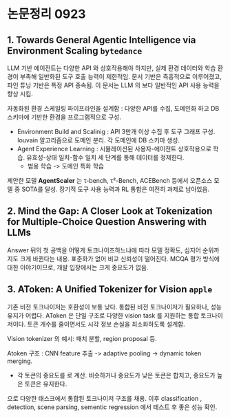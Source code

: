 # 논문정리 0923

## 1. Towards General Agentic Intelligence via Environment Scaling `bytedance`

LLM 기반 에이전트는 다양한 API 와 상호작용해야 하지만, 실제 환경 데이터와 학습 환경이 부족해 일반화된 도구 호출 능력이 제한적임. 문서 기반은 즉흥적으로 이루어졌고, 파인 튜닝 기반은 특정 API 종속됨. 이 문서는 LLM 의 보다 일반적인 API 사용 능력을 향상 시킴.

자동화된 환경 스케일링 파이프라인을 설계함 : 다양한 API를 수집, 도메인화 하고 DB 스키마에 기반한 환경을 프로그램적으로 구성.

- Environment Build and Scalinig : API 3만개 이상 수집 후 도구 그래프 구성. louvain 알고리즘으로 도메인 분리. 각 도메인에 DB 스키마 생성.
- Agent Experience Learning : 시뮬레이션된 사용자-에이전트 상호작용으로 학습. 유효성-상태 일치-함수 일치 세 단계를 통해 데이터를 정제한다. 
    - 범용 학습 -> 도메인 특화 학습

제안한 모델 **AgentScaler** 는 τ-bench, τ²-Bench, ACEBench 등에서 오픈소스 모델 중 SOTA를 달성. 장기적 도구 사용 능력과 RL 통합은 여전히 과제로 남아있음.

## 2. Mind the Gap: A Closer Look at Tokenization for Multiple-Choice Question Answering with LLMs

Answer 뒤의 첫 공백을 어떻게 토크나이즈하느냐에 따라 모델 정확도, 심지어 순위까지도 크게 바뀐다는 내용. 표준화가 없어 비교 신뢰성이 떨어진다. MCQA 평가 방식에 대한 이야기이므로, 개발 입장에서는 크게 중요도가 없음.

## 3. AToken: A Unified Tokenizer for Vision `apple`

기존 비전 토크나이저는 호환성이 보통 낮다. 통합된 비전 토크나이저가 필요하나, 성능 유지가 어렵다. AToken 은 단일 구조로 다양한 vision task 를 지원하는 통합 토크나이저이다. 토큰 개수를 줄이면서도 시각 정보 손실을 최소화하도록 설계함.

Vision tokenizer 의 예시: 패치 분할, region proposal 등.

Atoken 구조 : CNN feature 추출 -> adaptive pooling -> dynamic token merging.
- 각 토큰의 중요도를  로 계산. 비슷하거나 중요도가 낮은 토큰은 합치고, 중요도가 높은 토큰은 유지한다. 

으로 다양한 태스크에서 통합된 토크나이저 구조를 채용. 이후 classification , detection, scene parsing, sementic regression 에서 테스트 후 좋은 성능 확인.

